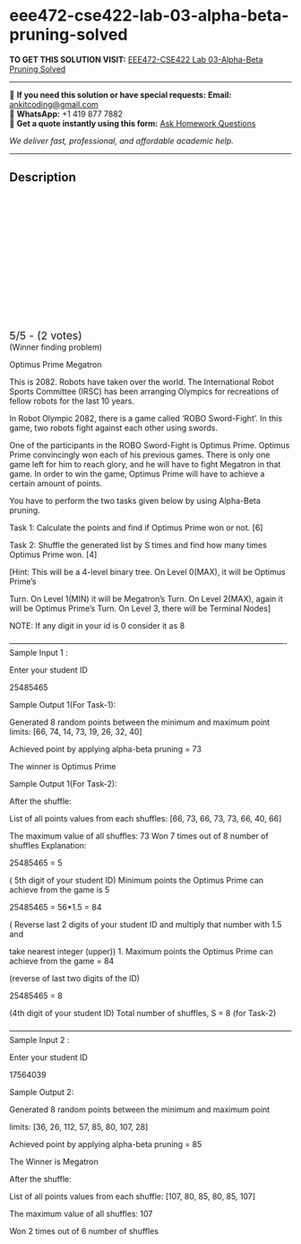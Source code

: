 # eee472-cse422-lab-03-alpha-beta-pruning-solved
**TO GET THIS SOLUTION VISIT:** [EEE472-CSE422 Lab 03-Alpha-Beta Pruning Solved](https://www.ankitcodinghub.com/product/eee472-cse422-artificial-intelligence-lab-03-alpha-beta-pruning-solved/)


---

📩 **If you need this solution or have special requests:** **Email:** ankitcoding@gmail.com  
📱 **WhatsApp:** +1 419 877 7882  
📄 **Get a quote instantly using this form:** [Ask Homework Questions](https://www.ankitcodinghub.com/services/ask-homework-questions/)

*We deliver fast, professional, and affordable academic help.*

---

<h2>Description</h2>



<div class="kk-star-ratings kksr-auto kksr-align-center kksr-valign-top" data-payload="{&quot;align&quot;:&quot;center&quot;,&quot;id&quot;:&quot;120342&quot;,&quot;slug&quot;:&quot;default&quot;,&quot;valign&quot;:&quot;top&quot;,&quot;ignore&quot;:&quot;&quot;,&quot;reference&quot;:&quot;auto&quot;,&quot;class&quot;:&quot;&quot;,&quot;count&quot;:&quot;2&quot;,&quot;legendonly&quot;:&quot;&quot;,&quot;readonly&quot;:&quot;&quot;,&quot;score&quot;:&quot;5&quot;,&quot;starsonly&quot;:&quot;&quot;,&quot;best&quot;:&quot;5&quot;,&quot;gap&quot;:&quot;4&quot;,&quot;greet&quot;:&quot;Rate this product&quot;,&quot;legend&quot;:&quot;5\/5 - (2 votes)&quot;,&quot;size&quot;:&quot;24&quot;,&quot;title&quot;:&quot;EEE472-CSE422  Lab 03-Alpha-Beta Pruning Solved&quot;,&quot;width&quot;:&quot;138&quot;,&quot;_legend&quot;:&quot;{score}\/{best} - ({count} {votes})&quot;,&quot;font_factor&quot;:&quot;1.25&quot;}">

<div class="kksr-stars">

<div class="kksr-stars-inactive">
            <div class="kksr-star" data-star="1" style="padding-right: 4px">


<div class="kksr-icon" style="width: 24px; height: 24px;"></div>
        </div>
            <div class="kksr-star" data-star="2" style="padding-right: 4px">


<div class="kksr-icon" style="width: 24px; height: 24px;"></div>
        </div>
            <div class="kksr-star" data-star="3" style="padding-right: 4px">


<div class="kksr-icon" style="width: 24px; height: 24px;"></div>
        </div>
            <div class="kksr-star" data-star="4" style="padding-right: 4px">


<div class="kksr-icon" style="width: 24px; height: 24px;"></div>
        </div>
            <div class="kksr-star" data-star="5" style="padding-right: 4px">


<div class="kksr-icon" style="width: 24px; height: 24px;"></div>
        </div>
    </div>

<div class="kksr-stars-active" style="width: 138px;">
            <div class="kksr-star" style="padding-right: 4px">


<div class="kksr-icon" style="width: 24px; height: 24px;"></div>
        </div>
            <div class="kksr-star" style="padding-right: 4px">


<div class="kksr-icon" style="width: 24px; height: 24px;"></div>
        </div>
            <div class="kksr-star" style="padding-right: 4px">


<div class="kksr-icon" style="width: 24px; height: 24px;"></div>
        </div>
            <div class="kksr-star" style="padding-right: 4px">


<div class="kksr-icon" style="width: 24px; height: 24px;"></div>
        </div>
            <div class="kksr-star" style="padding-right: 4px">


<div class="kksr-icon" style="width: 24px; height: 24px;"></div>
        </div>
    </div>
</div>


<div class="kksr-legend" style="font-size: 19.2px;">
            5/5 - (2 votes)    </div>
    </div>
(Winner finding problem)

Optimus Prime Megatron

This is 2082. Robots have taken over the world. The International Robot Sports Committee (IRSC) has been arranging Olympics for recreations of fellow robots for the last 10 years.

In Robot Olympic 2082, there is a game called ‘ROBO Sword-Fight’. In this game, two robots fight against each other using swords.

One of the participants in the ROBO Sword-Fight is Optimus Prime. Optimus Prime convincingly won each of his previous games. There is only one game left for him to reach glory, and he will have to fight Megatron in that game. In order to win the game, Optimus Prime will have to achieve a certain amount of points.

You have to perform the two tasks given below by using Alpha-Beta pruning.

Task 1: Calculate the points and find if Optimus Prime won or not. [6]

Task 2: Shuffle the generated list by S times and find how many times Optimus Prime won. [4]

[Hint: This will be a 4-level binary tree. On Level 0(MAX), it will be Optimus Prime’s

Turn. On Level 1(MIN) it will be Megatron’s Turn. On Level 2(MAX), again it will be Optimus Prime’s Turn. On Level 3, there will be Terminal Nodes]

NOTE: If any digit in your id is 0 consider it as 8

———————————————————————————————————-Sample Input 1 :

Enter your student ID

25485465

Sample Output 1(For Task-1):

Generated 8 random points between the minimum and maximum point limits: [66, 74, 14, 73, 19, 26, 32, 40]

Achieved point by applying alpha-beta pruning = 73

The winner is Optimus Prime

Sample Output 1(For Task-2):

After the shuffle:

List of all points values from each shuffles: [66, 73, 66, 73, 73, 66, 40, 66]

The maximum value of all shuffles: 73 Won 7 times out of 8 number of shuffles Explanation:

25485465 = 5

( 5th digit of your student ID) Minimum points the Optimus Prime can achieve from the game is 5

25485465 = 56*1.5 = 84

( Reverse last 2 digits of your student ID and multiply that number with 1.5 and

take nearest integer (upper)) 1. Maximum points the Optimus Prime can achieve from the game = 84

(reverse of last two digits of the ID)

25485465 = 8

(4th digit of your student ID) Total number of shuffles, S = 8 (for Task-2)

———————————————————————————————————— Sample Input 2 :

Enter your student ID

17564039

Sample Output 2:

Generated 8 random points between the minimum and maximum point

limits: [36, 26, 112, 57, 85, 80, 107, 28]

Achieved point by applying alpha-beta pruning = 85

The Winner is Megatron

After the shuffle:

List of all points values from each shuffle: [107, 80, 85, 80, 85, 107]

The maximum value of all shuffles: 107

Won 2 times out of 6 number of shuffles
